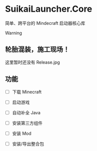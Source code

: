 # SuikaiLauncher.Core
简单、跨平台的 Mindecraft 启动器核心库

>[!WARNING] 
> ## 轮胎混装，施工现场！
>
> 这里暂时还没有 Release.jpg


## 功能

- [ ] 下载 Minecraft

- [ ] 启动游戏

- [ ] 自动补全 Java

- [ ] 安装第三方组件

- [ ] 安装 Mod

- [ ] 安装/导出整合包
